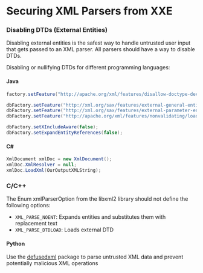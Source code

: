 # Securing XML Parsers from XXE

### Disabling DTDs (External Entities)

Disabling external entities is the safest way to handle untrusted user input that gets passed to an XML parser. All parsers should have a way to disable DTDs.

Disabling or nullifying DTDs for different programming languages:

#### Java

```java
factory.setFeature("http://apache.org/xml/features/disallow-doctype-decl", true);
```

```java
dbFactory.setFeature("http://xml.org/sax/features/external-general-entities", false);
dbFactory.setFeature("http://xml.org/sax/features/external-parameter-entities", false);
dbFactory.setFeature("http://apache.org/xml/features/nonvalidating/load-external-dtd", false);

dbFactory.setXIncludeAware(false);
dbFactory.setExpandEntityReferences(false);
```

#### C#

```csharp
XmlDocument xmlDoc = new XmlDocument();
xmlDoc.XmlResolver = null;
xmlDoc.LoadXml(OurOutputXMLString);
```

### C/C++

The Enum xmlParserOption from the libxml2 library should not define the following options:

- `XML_PARSE_NOENT`: Expands entities and substitutes them with replacement text
- `XML_PARSE_DTDLOAD`: Loads external DTD

#### Python

Use the [defusedxml](https://pypi.org/project/defusedxml/) package to parse untrusted XML data and prevent potentially malicious XML operations


